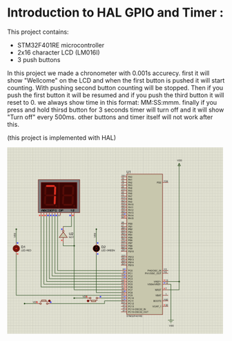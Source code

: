 # Introduction to HAL GPIO and Timer :

This project contains:

- STM32F401RE microcontroller
- 2x16 character LCD (LM016l)
- 3 push buttons

In this project we made a chronometer with 0.001s accurecy. first it will show "Wellcome" on the LCD and when the first button is pushed it will start counting. With pushing second button counting will be stopped. Then if you push the first button it will be resumed and if you push the third button it will reset to 0. we always show time in this format: MM:SS:mmm.
finally if you press and hold thirsd button for 3 seconds timer will turn off and it will show "Turn off" every 500ms. other buttons and timer itself will not work after this.

(this project is implemented with HAL)

<img src="https://github.com/mrezaamini/Arm-Cortex-M4-ExampleProjects-Using-STM32F401RE/blob/main/Introduction%20to%20GPIO%20and%20seven%20segment%20/src.png" alt="screenshot" width="500"/>
